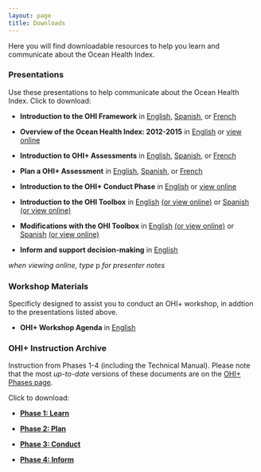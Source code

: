 ```yaml
---
layout: page
title: Downloads
---
```


Here you will find downloadable resources to help you learn and communicate about the Ocean Health Index.

### Presentations
Use these presentations to help communicate about the Ocean Health Index. Click to download:

- **Introduction to the OHI Framework** in 
<a href="https://github.com/OHI-Science/ohi-science.github.io/raw/dev/assets/downloads/pres/OHI_Core_Framework.pdf" target="_blank">English</a>, 
<a href="https://github.com/OHI-Science/ohi-science.github.io/raw/dev/assets/downloads/pres/Marco_General_IdSO.pdf" target="_blank">Spanish</a>, or 
<a href="https://github.com/OHI-Science/ohi-science.github.io/raw/dev/assets/downloads/pres/Cadre_General_IdSO.pdf" target="_blank">French</a>

- **Overview of the Ocean Health Index: 2012-2015** in [English](https://github.com/OHI-Science/ohi-science.github.io/raw/dev/assets/downloads/pres/OHI_Overview_2012_2015.pdf) or 
<a href="https://cdn.rawgit.com/OHI-Science/ohi-science.github.io/dev/assets/downloads/pres/conduct_phase_intro.html#1" target="_blank">view online</a>

- **Introduction to OHI+ Assessments** in 
<a href="https://github.com/OHI-Science/ohi-science.github.io/raw/dev/assets/downloads/pres/OHIplus_Assessments.pdf" target="_blank">English</a>, 
<a href="https://github.com/OHI-Science/ohi-science.github.io/raw/dev/assets/downloads/pres/Evaluaciones_IdSOplus.pdf" target="_blank">Spanish</a>, or 
<a href="https://github.com/OHI-Science/ohi-science.github.io/raw/dev/assets/downloads/pres/Evaluations_IdSOplus.pdf" target="_blank">French</a>

- **Plan a OHI+ Assessment** in 
<a href="https://github.com/OHI-Science/ohi-science.github.io/raw/dev/assets/downloads/pres/Plan_an_OHIplus.pdf" target="_blank">English</a>, 
<a href="https://github.com/OHI-Science/ohi-science.github.io/raw/dev/assets/downloads/pres/Planificación_de_un_IdSO.pdf" target="_blank">Spanish</a>, or
<a href="https://github.com/OHI-Science/ohi-science.github.io/raw/dev/assets/downloads/pres/Planification_d'une_IdSOplus.pdf" target="_blank">French</a>

- **Introduction to the OHI+ Conduct Phase** in [English](https://github.com/OHI-Science/ohi-science.github.io/raw/dev/assets/downloads/pres/conduct_phase_intro.pdf) or 
<a href="https://cdn.rawgit.com/OHI-Science/ohi-science.github.io/dev/assets/downloads/pres/conduct_phase_intro.html" target="_blank">view online</a>

- **Introduction to the OHI Toolbox** in 
<a href="https://github.com/OHI-Science/ohi-science.github.io/raw/dev/assets/downloads/pres/tutorial_tbx_intro.pdf" target="_blank">English</a>
<a href="https://cdn.rawgit.com/OHI-Science/ohi-science.github.io/dev/assets/downloads/pres/tutorial_tbx_intro.html" target="_blank">(or view online)</a> or
<a href="https://github.com/OHI-Science/ohi-science.github.io/raw/dev/assets/downloads/pres/tutorial_tbx_intro_SPANISH.pdf" target="_blank">Spanish</a>
<a href="https://cdn.rawgit.com/OHI-Science/ohi-science.github.io/dev/assets/downloads/pres/tutorial_tbx_intro_SPANISH.html" target="_blank">(or view online)</a> 

- **Modifications with the OHI Toolbox** in 
<a href="https://github.com/OHI-Science/ohi-science.github.io/raw/dev/assets/downloads/pres/tutorial_tbx_modifications.pdf" target="_blank">English</a>
<a href="https://cdn.rawgit.com/OHI-Science/ohi-science.github.io/dev/assets/downloads/pres/tutorial_tbx_modifications.html" target="_blank">(or view online)</a> or
<a href="https://github.com/OHI-Science/ohi-science.github.io/raw/dev/assets/downloads/pres/tutorial_tbx_modifications_SPANISH.pdf" target="_blank">Spanish</a>
<a href="https://cdn.rawgit.com/OHI-Science/ohi-science.github.io/dev/assets/downloads/pres/tutorial_tbx_modifications_SPANISH.html" target="_blank">(or view online)</a>  

- **Inform and support decision-making** in 
<a href="https://github.com/OHI-Science/ohi-science.github.io/raw/dev/assets/downloads/pres/Inform_OHI.pdf" target="_blank">English</a>

*when viewing online, type* <font face="courier">p</font> *for presenter notes*

### Workshop Materials
Specificly designed to assist you to conduct an OHI+ workshop, in addtion to the presentations listed above. 

- **OHI+ Workshop Agenda** in [English](https://github.com/OHI-Science/ohi-science.github.io/raw/dev/assets/downloads/other/workshop_training_%20agenda.pdf)

### OHI+ Instruction Archive
Instruction from Phases 1-4 (including the Technical Manual). Please note that the most _up-to-date_ versions of these documents are on the [OHI+ Phases page](http://ohi-science.org/new-site/phases/).

Click to download: 

- [**Phase 1: Learn**](https://github.com/OHI-Science/ohi-science.github.io/raw/dev/assets/downloads/other/ohi-concguide.pdf) 

- [**Phase 2: Plan**](https://github.com/OHI-Science/ohi-science.github.io/raw/dev/assets/downloads/other/ohi-plan.pdf)

- [**Phase 3: Conduct**](https://github.com/OHI-Science/ohi-science.github.io/raw/dev/assets/downloads/other/ohi-manual.pdf)

- [**Phase 4: Inform**](https://github.com/OHI-Science/ohi-science.github.io/raw/dev/assets/downloads/other/ohi-inform.pdf)


